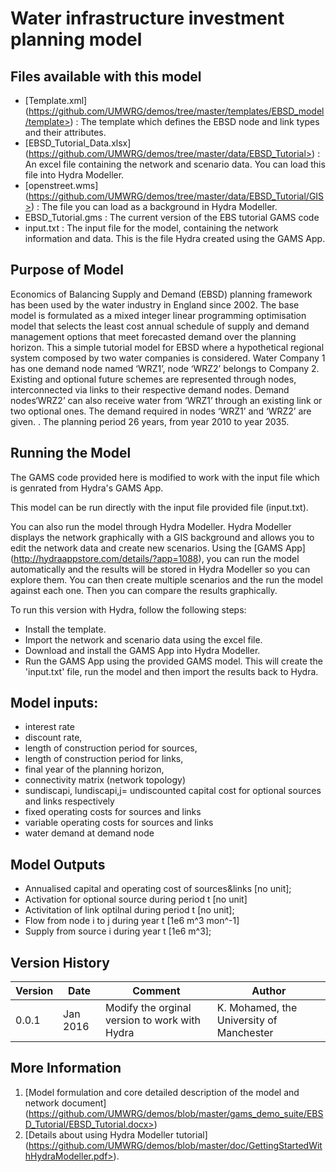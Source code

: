 Water infrastructure investment planning model 
==============================================

Files available with this model
-------------------------------
- [Template.xml] (https://github.com/UMWRG/demos/tree/master/templates/EBSD_model/template>) : The template which defines the EBSD node and link types and their attributes.
- [EBSD_Tutorial_Data.xlsx] (https://github.com/UMWRG/demos/tree/master/data/EBSD_Tutorial>) : An excel file containing the network and scenario data. You can load this file into Hydra Modeller.
- [openstreet.wms] (https://github.com/UMWRG/demos/tree/master/data/EBSD_Tutorial/GIS>) : The file you can load as a background in Hydra Modeller.
- EBSD_Tutorial.gms : The current version of the EBS tutorial GAMS code
- input.txt    : The input file for the model, containing the network information and data. This is the file Hydra created using the GAMS App.

Purpose of Model
----------------
Economics of Balancing Supply and Demand (EBSD) planning framework has been used by the water industry in England since 2002. The base model is formulated as a mixed integer linear programming optimisation model that selects the least cost annual schedule of supply and demand management options that meet forecasted demand over the planning horizon. 
This a simple tutorial model for EBSD where a hypothetical regional system composed by two water companies is considered. Water Company 1 has one demand node named ‘WRZ1’, node ‘WRZ2’ belongs to Company 2. Existing and optional future schemes are represented through nodes, interconnected via links to their respective demand nodes. Demand nodes‘WRZ2’ can also receive water from ‘WRZ1’ through an existing link or two optional ones. The demand required in nodes ‘WRZ1’ and ‘WRZ2’ are given. . The planning period 26 years, from year 2010 to year 2035.

Running the Model
-----------------
The GAMS code provided here is modified to work with the input file which is genrated from Hydra's GAMS App.

This model can be run directly with the input file provided file (input.txt).

You can also run the model through Hydra Modeller. Hydra Modeller displays the network graphically with a GIS background and allows you to edit the network data and create new scenarios. Using the [GAMS App] (http://hydraappstore.com/details/?app=1088), you can run the model automatically and the results will be stored in Hydra Modeller so you can explore them. You can then create multiple scenarios and the run the model against each one. Then you can compare the results graphically.

To run this version with Hydra, follow the following steps:
- Install the template.
- Import the network and scenario data using the excel file.
- Download and install the GAMS App into Hydra Modeller.
- Run the GAMS App using the provided GAMS model. This will create the 'input.txt' file, run the model and then import the results back to Hydra.

Model inputs:
-------------
-  interest rate
-  discount rate,
-  length of construction period for sources,
-  length of construction period for links,
-  final year of the planning horizon,
-  connectivity matrix (network topology)
-  sundiscapi, lundiscapi,j= undiscounted capital cost for optional sources and links respectively
-  fixed operating costs for sources and links 
-  variable operating costs for sources and links 
-  water demand at demand node

Model Outputs
-------------
- Annualised capital and operating cost of sources&links [no unit];
- Activation for optional source during period t [no unit]
- Activitation of link optilnal during period t [no unit];
- Flow from node i to j during year t [1e6 m^3 mon^-1]
- Supply from source i during year t [1e6 m^3];


Version History
---------------

| Version | Date     | Comment                                       | Author                                   |
| ------- | -------- | --------------------------------------------- | ---------------------------------------- |
| 0.0.1   | Jan 2016 | Modify the orginal version to work with Hydra | K. Mohamed, the University of Manchester |

More Information
----------------
1. [Model formulation and core detailed description of the model and network document] (https://github.com/UMWRG/demos/blob/master/gams_demo_suite/EBSD_Tutorial/EBSD_Tutorial.docx>)
2. [Details about using Hydra Modeller tutorial] (https://github.com/UMWRG/demos/blob/master/doc/GettingStartedWithHydraModeller.pdf>).  

